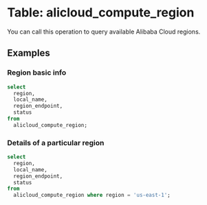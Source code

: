 # Table: alicloud_compute_region

You can call this operation to query available Alibaba Cloud regions.

## Examples

### Region basic info

```sql
select
  region,
  local_name,
  region_endpoint,
  status
from
  alicloud_compute_region;
```

### Details of a particular region

```sql
select
  region,
  local_name,
  region_endpoint,
  status
from
  alicloud_compute_region where region = 'us-east-1';
```

